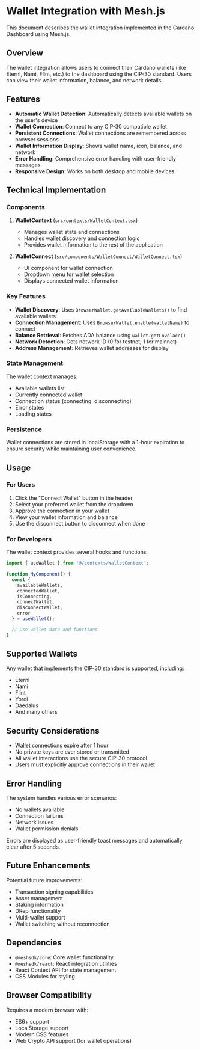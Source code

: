 # Wallet Integration with Mesh.js

This document describes the wallet integration implemented in the Cardano Dashboard using Mesh.js.

## Overview

The wallet integration allows users to connect their Cardano wallets (like Eternl, Nami, Flint, etc.) to the dashboard using the CIP-30 standard. Users can view their wallet information, balance, and network details.

## Features

- **Automatic Wallet Detection**: Automatically detects available wallets on the user's device
- **Wallet Connection**: Connect to any CIP-30 compatible wallet
- **Persistent Connections**: Wallet connections are remembered across browser sessions
- **Wallet Information Display**: Shows wallet name, icon, balance, and network
- **Error Handling**: Comprehensive error handling with user-friendly messages
- **Responsive Design**: Works on both desktop and mobile devices

## Technical Implementation

### Components

1. **WalletContext** (`src/contexts/WalletContext.tsx`)
   - Manages wallet state and connections
   - Handles wallet discovery and connection logic
   - Provides wallet information to the rest of the application

2. **WalletConnect** (`src/components/WalletConnect/WalletConnect.tsx`)
   - UI component for wallet connection
   - Dropdown menu for wallet selection
   - Displays connected wallet information

### Key Features

- **Wallet Discovery**: Uses `BrowserWallet.getAvailableWallets()` to find available wallets
- **Connection Management**: Uses `BrowserWallet.enable(walletName)` to connect
- **Balance Retrieval**: Fetches ADA balance using `wallet.getLovelace()`
- **Network Detection**: Gets network ID (0 for testnet, 1 for mainnet)
- **Address Management**: Retrieves wallet addresses for display

### State Management

The wallet context manages:
- Available wallets list
- Currently connected wallet
- Connection status (connecting, disconnecting)
- Error states
- Loading states

### Persistence

Wallet connections are stored in localStorage with a 1-hour expiration to ensure security while maintaining user convenience.

## Usage

### For Users

1. Click the "Connect Wallet" button in the header
2. Select your preferred wallet from the dropdown
3. Approve the connection in your wallet
4. View your wallet information and balance
5. Use the disconnect button to disconnect when done

### For Developers

The wallet context provides several hooks and functions:

```typescript
import { useWallet } from '@/contexts/WalletContext';

function MyComponent() {
  const {
    availableWallets,
    connectedWallet,
    isConnecting,
    connectWallet,
    disconnectWallet,
    error
  } = useWallet();

  // Use wallet data and functions
}
```

## Supported Wallets

Any wallet that implements the CIP-30 standard is supported, including:
- Eternl
- Nami
- Flint
- Yoroi
- Daedalus
- And many others

## Security Considerations

- Wallet connections expire after 1 hour
- No private keys are ever stored or transmitted
- All wallet interactions use the secure CIP-30 protocol
- Users must explicitly approve connections in their wallet

## Error Handling

The system handles various error scenarios:
- No wallets available
- Connection failures
- Network issues
- Wallet permission denials

Errors are displayed as user-friendly toast messages and automatically clear after 5 seconds.

## Future Enhancements

Potential future improvements:
- Transaction signing capabilities
- Asset management
- Staking information
- DRep functionality
- Multi-wallet support
- Wallet switching without reconnection

## Dependencies

- `@meshsdk/core`: Core wallet functionality
- `@meshsdk/react`: React integration utilities
- React Context API for state management
- CSS Modules for styling

## Browser Compatibility

Requires a modern browser with:
- ES6+ support
- LocalStorage support
- Modern CSS features
- Web Crypto API support (for wallet operations)
